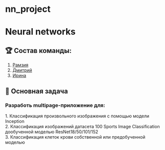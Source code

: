 # nn_project
<h1> Neural networks </h1>

<h2>🏆 Состав команды: </h2>

1. [Рамзия](https://github.com/RamziyaMakarova)
2. [Дмитрий](https://github.com/vrtx8)
3. [Ирина](https://github.com/Irraris)

<h2>🎯 Основная задача </h2>
<h3>Разработь multipage-приложение для:</h3>
1. Классификация произвольного изображения с помощью модели Inception</br>
2. Классификация изображений датасета 100 Sports Image Classification дообученной моделью ResNet18/50/101/152</br>
3. Классификация клеток крови собственной или предобученной моделью</br>
